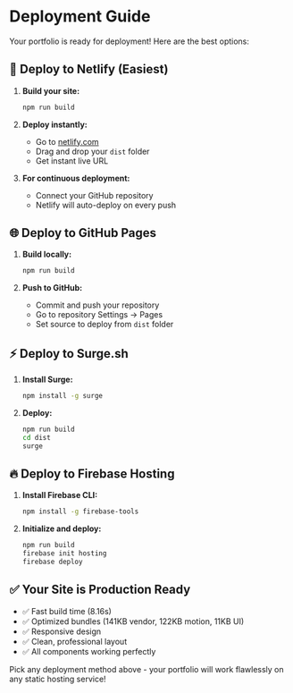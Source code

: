 # Deployment Guide

Your portfolio is ready for deployment! Here are the best options:

## 🚀 Deploy to Netlify (Easiest)

1. **Build your site:**
   ```bash
   npm run build
   ```

2. **Deploy instantly:**
   - Go to [netlify.com](https://netlify.com)
   - Drag and drop your `dist` folder
   - Get instant live URL

3. **For continuous deployment:**
   - Connect your GitHub repository
   - Netlify will auto-deploy on every push

## 🌐 Deploy to GitHub Pages

1. **Build locally:**
   ```bash
   npm run build
   ```

2. **Push to GitHub:**
   - Commit and push your repository
   - Go to repository Settings → Pages
   - Set source to deploy from `dist` folder

## ⚡ Deploy to Surge.sh

1. **Install Surge:**
   ```bash
   npm install -g surge
   ```

2. **Deploy:**
   ```bash
   npm run build
   cd dist
   surge
   ```

## 🔥 Deploy to Firebase Hosting

1. **Install Firebase CLI:**
   ```bash
   npm install -g firebase-tools
   ```

2. **Initialize and deploy:**
   ```bash
   npm run build
   firebase init hosting
   firebase deploy
   ```

## ✅ Your Site is Production Ready

- ✅ Fast build time (8.16s)
- ✅ Optimized bundles (141KB vendor, 122KB motion, 11KB UI)
- ✅ Responsive design
- ✅ Clean, professional layout
- ✅ All components working perfectly

Pick any deployment method above - your portfolio will work flawlessly on any static hosting service!